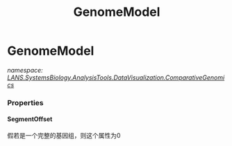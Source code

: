 ﻿---
title: GenomeModel
---

# GenomeModel
_namespace: [LANS.SystemsBiology.AnalysisTools.DataVisualization.ComparativeGenomics](N-LANS.SystemsBiology.AnalysisTools.DataVisualization.ComparativeGenomics.html)_






### Properties

#### SegmentOffset
假若是一个完整的基因组，则这个属性为0

